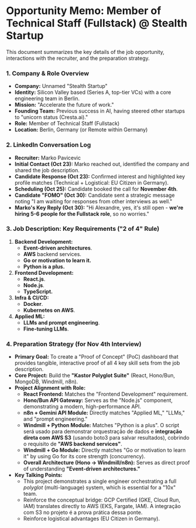 # **Opportunity Memo: Member of Technical Staff (Fullstack) @ Stealth Startup**

This document summarizes the key details of the job opportunity, interactions with the recruiter, and the preparation strategy.

### **1\. Company & Role Overview**

* **Company:** Unnamed "Stealth Startup"  
* **Identity:** Silicon Valley based (Series A, top-tier VCs) with a core engineering team in Berlin.  
* **Mission:** "Accelerate the future of work."  
* **Founding Team:** Previous success in AI, having steered other startups to "unicorn status (Cresta.ai)."  
* **Role:** Member of Technical Staff (Fullstack)  
* **Location:** Berlin, Germany (or Remote within Germany)

### **2\. LinkedIn Conversation Log**

* **Recruiter:** Marko Pavicevic  
* **Initial Contact (Oct 23):** Marko reached out, identified the company and shared the job description.  
* **Candidate Response (Oct 23):** Confirmed interest and highlighted key profile matches (Technical \+ Logistical: EU Citizen in Germany).  
* **Scheduling (Oct 25):** Candidate booked the call for **November 4th**.  
* **Candidate "FOMO" (Oct 30):** Candidate sent a strategic message noting "I am waiting for responses from other interviews as well."  
* **Marko's Key Reply (Oct 30):** "Hi Alexandre, yes, it's still open \- **we're hiring 5-6 people for the Fullstack role**, so no worries."

### **3\. Job Description: Key Requirements ("2 of 4" Rule)**

1. **Backend Development:**  
   * **Event-driven architectures**.  
   * **AWS** backend services.  
   * **Go or motivation to learn it.**  
   * **Python is a plus.**  
2. **Frontend Development:**  
   * **React.js**.  
   * **Node.js**.  
   * **TypeScript.**  
3. **Infra & CI/CD:**  
   * **Docker**.  
   * **Kubernetes on AWS**.  
4. **Applied ML:**  
   * **LLMs and prompt engineering**.  
   * **Fine-tuning LLMs**.

### **4\. Preparation Strategy (for Nov 4th Interview)**

* **Primary Goal:** To create a "Proof of Concept" (PoC) dashboard that provides tangible, interactive proof of all 4 key skill sets from the job description.  
* **Core Project:** Build the **"Kastor Polyglot Suite"** (React, Hono/Bun, MongoDB, Windmill, n8n).  
* **Project Alignment with Role:**  
  * **React Frontend:** Matches the "Frontend Development" requirement.  
  * **Hono/Bun API Gateway:** Serves as the "Node.js" component, demonstrating a modern, high-performance API.  
  * **n8n \+ Gemini API Module:** Directly matches "Applied ML," "LLMs," and "prompt engineering."  
  * **Windmill \+ Python Module:** Matches "Python is a plus". O script será usado para demonstrar orquestração de dados e **integração direta com AWS S3** (usando boto3 para salvar resultados), cobrindo o requisito de **"AWS backend services"**.  
  * **Windmill \+ Go Module:** Directly matches "Go or motivation to learn it" by using Go for its core strength (concurrency).  
  * **Overall Architecture (Hono \-\> Windmill/n8n):** Serves as direct proof of understanding **"Event-driven architectures."**  
* **Key Talking Points:**  
  * This project demonstrates a single engineer orchestrating a full *polyglot* (multi-language) system, which is essential for a "10x" team.  
  * Reinforce the conceptual bridge: GCP Certified (GKE, Cloud Run, IAM) translates directly to AWS (EKS, Fargate, IAM). A integração com S3 no projeto é a prova prática dessa ponte.  
  * Reinforce logistical advantages (EU Citizen in Germany).